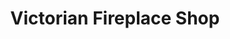---
title: "Victorian Fireplace Shop"
url: /richmond-city/victorian-fireplace-shop/
shop: Raumausstattung
---